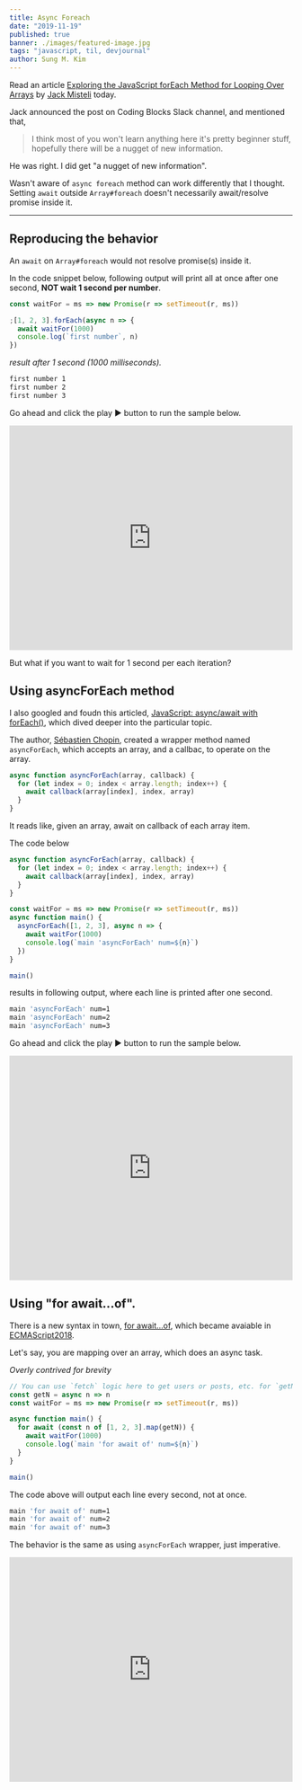 ```yaml
---
title: Async Foreach
date: "2019-11-19"
published: true
banner: ./images/featured-image.jpg
tags: "javascript, til, devjournal"
author: Sung M. Kim
---
```


Read an article [Exploring the JavaScript forEach Method for Looping Over Arrays](https://alligator.io/js/foreach-array-method/) by [Jack Misteli](https://twitter.com/jackmisteli) today.

Jack announced the post on Coding Blocks Slack channel, and mentioned that,

> I think most of you won't learn anything here it's pretty beginner stuff, hopefully there will be a nugget of new information.

He was right. I did get "a nugget of new information".

Wasn't aware of `async foreach` method can work differently that I thought.  
Setting `await` outside `Array#foreach` doesn't necessarily await/resolve promise inside it.

---

## Reproducing the behavior

An `await` on `Array#foreach` would not resolve promise(s) inside it.

In the code snippet below, following output will print all at once after one second, **NOT wait 1 second per number**.

```javascript
const waitFor = ms => new Promise(r => setTimeout(r, ms))

;[1, 2, 3].forEach(async n => {
  await waitFor(1000)
  console.log(`first number`, n)
})
```

_result after 1 second (1000 milliseconds)._

```bash
first number 1
first number 2
first number 3
```

Go ahead and click the play ▶ button to run the sample below.

<iframe height="400px" width="100%" src="https://repl.it/@dance2die/01-basic-example?lite=true" scrolling="no" frameborder="no" allowtransparency="true" allowfullscreen="true" sandbox="allow-forms allow-pointer-lock allow-popups allow-same-origin allow-scripts allow-modals"></iframe>

But what if you want to wait for 1 second per each iteration?

## Using asyncForEach method

I also googled and foudn this articled, [JavaScript: async/await with forEach()](https://codeburst.io/javascript-async-await-with-foreach-b6ba62bbf404), which dived deeper into the particular topic.

The author, [Sébastien Chopin](https://twitter.com/Atinux), created a wrapper method named `asyncForEach`, which accepts an array, and a callbac, to operate on the array.

```javascript
async function asyncForEach(array, callback) {
  for (let index = 0; index < array.length; index++) {
    await callback(array[index], index, array)
  }
}
```

It reads like, given an array, await on callback of each array item.

The code below

```javascript
async function asyncForEach(array, callback) {
  for (let index = 0; index < array.length; index++) {
    await callback(array[index], index, array)
  }
}

const waitFor = ms => new Promise(r => setTimeout(r, ms))
async function main() {
  asyncForEach([1, 2, 3], async n => {
    await waitFor(1000)
    console.log(`main 'asyncForEach' num=${n}`)
  })
}

main()
```

results in following output, where each line is printed after one second.

```bash
main 'asyncForEach' num=1
main 'asyncForEach' num=2
main 'asyncForEach' num=3
```

Go ahead and click the play ▶ button to run the sample below.

<iframe height="400px" width="100%" src="https://repl.it/@dance2die/02-async-wrapper?lite=true" scrolling="no" frameborder="no" allowtransparency="true" allowfullscreen="true" sandbox="allow-forms allow-pointer-lock allow-popups allow-same-origin allow-scripts allow-modals"></iframe>

## Using "for await...of".

There is a new syntax in town, [for await...of](https://developer.mozilla.org/en-US/docs/Web/JavaScript/Reference/Statements/for-await...of), which became avaiable in [ECMAScript2018](https://www.ecma-international.org/ecma-262/9.0/#sec-for-in-and-for-of-statements).

Let's say, you are mapping over an array, which does an async task.

_Overly contrived for brevity_

```javascript
// You can use `fetch` logic here to get users or posts, etc. for `getN`.
const getN = async n => n
const waitFor = ms => new Promise(r => setTimeout(r, ms))

async function main() {
  for await (const n of [1, 2, 3].map(getN)) {
    await waitFor(1000)
    console.log(`main 'for await of' num=${n}`)
  }
}

main()
```

The code above will output each line every second, not at once.

```bash
main 'for await of' num=1
main 'for await of' num=2
main 'for await of' num=3
```

The behavior is the same as using `asyncForEach` wrapper, just imperative.

<iframe height="400px" width="100%" src="https://repl.it/@dance2die/03-for-await-of?lite=true" scrolling="no" frameborder="no" allowtransparency="true" allowfullscreen="true" sandbox="allow-forms allow-pointer-lock allow-popups allow-same-origin allow-scripts allow-modals"></iframe>
